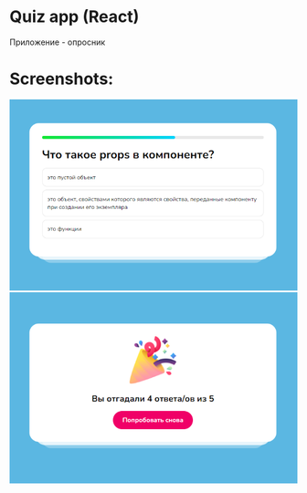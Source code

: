 # Quiz app (React)   
Приложение - опросник   
  
# Screenshots:          
![alt text](screenshots/img1.png "Screenshot1")    
![alt text](screenshots/img2.png "Screenshot2")    
